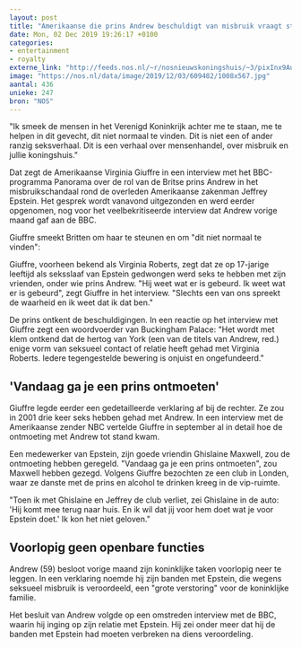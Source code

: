 ```yaml
---
layout: post
title: "Amerikaanse die prins Andrew beschuldigt van misbruik vraagt steun Britten"
date: Mon, 02 Dec 2019 19:26:17 +0100
categories: 
- entertainment 
- royalty 
externe_link: "http://feeds.nos.nl/~r/nosnieuwskoningshuis/~3/pixInx9Aues/2313015"
image: "https://nos.nl/data/image/2019/12/03/609482/1008x567.jpg"
aantal: 436
unieke: 247
bron: "NOS"
---
```


<p>"Ik smeek de mensen in het Verenigd Koninkrijk achter me te staan, me te helpen in dit gevecht, dit niet normaal te vinden. Dit is niet een of ander ranzig seksverhaal. Dit is een verhaal over mensenhandel, over misbruik en jullie koningshuis."</p>
<p>Dat zegt de Amerikaanse Virginia Giuffre in een interview met het BBC-programma Panorama over de rol van de Britse prins Andrew in het misbruikschandaal rond de overleden Amerikaanse zakenman Jeffrey Epstein. Het gesprek wordt vanavond uitgezonden en werd eerder opgenomen, nog voor het veelbekritiseerde interview dat Andrew vorige maand gaf aan de BBC.</p>
<p>Giuffre smeekt Britten om haar te steunen en om "dit niet normaal te vinden": </p>
<p>Giuffre, voorheen bekend als Virginia Roberts, zegt dat ze op 17-jarige leeftijd als seksslaaf van Epstein gedwongen werd seks te hebben met zijn vrienden, onder wie prins Andrew. "Hij weet wat er is gebeurd. Ik weet wat er is gebeurd", zegt Giuffre in het interview. "Slechts een van ons spreekt de waarheid en ik weet dat ik dat ben."</p>
<p>De prins ontkent de beschuldigingen. In een reactie op het interview met Giuffre zegt een woordvoerder van Buckingham Palace: "Het wordt met klem ontkend dat de hertog van York (een van de titels van Andrew, red.) enige vorm van seksueel contact of relatie heeft gehad met Virginia Roberts. Iedere tegengestelde bewering is onjuist en ongefundeerd."</p>
<h2>'Vandaag ga je een prins ontmoeten'</h2>
<p>Giuffre legde eerder een gedetailleerde verklaring af bij de rechter. Ze zou in 2001 drie keer seks hebben gehad met Andrew. In een interview met de Amerikaanse zender NBC vertelde Giuffre in september al in detail hoe de ontmoeting met Andrew tot stand kwam.</p>
<p>Een medewerker van Epstein, zijn goede vriendin Ghislaine Maxwell, zou de ontmoeting hebben geregeld. "Vandaag ga je een prins ontmoeten", zou Maxwell hebben gezegd. Volgens Giuffre bezochten ze een club in Londen, waar ze danste met de prins en alcohol te drinken kreeg in de vip-ruimte.</p>
<p>"Toen ik met Ghislaine en Jeffrey de club verliet, zei Ghislaine in de auto: 'Hij komt mee terug naar huis. En ik wil dat jij voor hem doet wat je voor Epstein doet.' Ik kon het niet geloven."</p>
<h2>Voorlopig geen openbare functies</h2>
<p>Andrew (59) besloot vorige maand zijn koninklijke taken voorlopig neer te leggen. In een verklaring noemde hij zijn banden met Epstein, die wegens seksueel misbruik is veroordeeld, een "grote verstoring" voor de koninklijke familie.</p>
<p>Het besluit van Andrew volgde op een omstreden interview met de BBC, waarin hij inging op zijn relatie met Epstein. Hij zei onder meer dat hij de banden met Epstein had moeten verbreken na diens veroordeling.</p><img src="http://feeds.feedburner.com/~r/nosnieuwskoningshuis/~4/pixInx9Aues" height="1" width="1" alt=""/>
